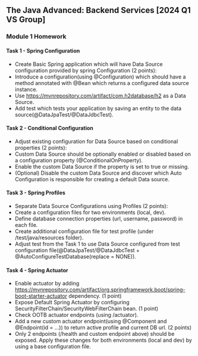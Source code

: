 ## The Java Advanced: Backend Services [2024 Q1 VS Group]

### Module 1 Homework

#### Task 1 - Spring Configuration
- Create Basic Spring application which will have Data Source configuration provided by spring Configuration (2 points):
- Introduce a configuration(using @Configuration) which should have a method annotated with @Bean which returns a configured data source instance. 
- Use https://mvnrepository.com/artifact/com.h2database/h2 as a Data Source. 
- Add test which tests your application by saving an entity to the data source(@DataJpaTest/@DataJdbcTest).

#### Task 2 - Conditional Configuration
- Adjust existing configuration for Data Source based on conditional properties (2 points):
- Custom Data Source should be optionally enabled or disabled based on a configuration property (@ConditionalOnProperty). 
- Enable the custom Data Source if the property is set to true or missing.
- (Optional) Disable the custom Data Source and discover which Auto Configuration is responsible for creating a default Data source.

#### Task 3 - Spring Profiles
- Separate Data Source Configurations using Profiles (2 points):
- Create a configuration files for two environments (local, dev). 
- Define database connection properties (url, username, password) in each file. 
- Create additional configuration file for test profile (under /test/java/resources folder). 
- Adjust test from the Task 1 to use Data Source configured from test configuration file(@DataJpaTest/@DataJdbcTest + @AutoConfigureTestDatabase(replace = NONE)).

#### Task 4 - Spring Actuator
- Enable actuator by adding https://mvnrepository.com/artifact/org.springframework.boot/spring-boot-starter-actuator dependency. (1 point)
- Expose Default Spring Actuator by configuring SecurityFilterChain/SecurityWebFilterChain bean. (1 point)
- Check OOTB actuator endpoints (using /actuator). 
- Add a new custom actuator endpoint(using @Component and @Endpoint(id = ...)) to return active profile and current DB url. (2 points)
- Only 2 endpoints (/health and custom endpoint above) should be exposed. Apply these changes for both environments (local and dev) by using a base configuration file.
